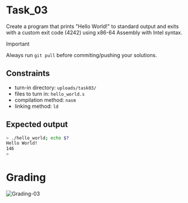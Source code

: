 # Task_03
Create a program that prints "Hello World!" to standard output and exits with a custom exit code (4242) using x86-64 Assembly with Intel syntax.

> [!IMPORTANT]
> Always run `git pull` before commiting/pushing your solutions.

## Constraints
- turn-in directory: `uploads/task03/`
- files to turn in: `hello_world.s`
- compilation method: `nasm`
- linking method: `ld`

## Expected output
``` bash
> ./hello_world; echo $?
Hello World!
146
>
```

# Grading
![Grading-03](https://github.com/cgray987/BE-class_02/actions/workflows/grading-03.yml/badge.svg)